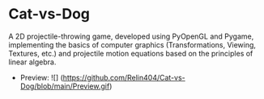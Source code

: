 # Cat-vs-Dog
A 2D projectile-throwing game, developed using PyOpenGL and Pygame, implementing the basics of computer graphics (Transformations, Viewing, Textures, etc.) and projectile motion equations based on the principles of linear algebra.


- Preview: ![] (https://github.com/Relin404/Cat-vs-Dog/blob/main/Preview.gif)
